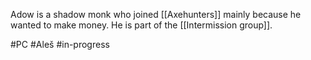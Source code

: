 Adow is a shadow monk who joined [[Axehunters]] mainly because he wanted to make money.
He is part of the [[Intermission group]].

#PC #Aleš #in-progress 